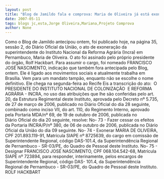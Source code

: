 ```yaml
---
layout: post
title: "Blog de Jamildo fala e comprova: Maria de Oliveira já está exonerada"
date: 2007-05-11
tags: blogs jc,esta,Jorge Oliveira,Mariana,Projeto Comprova
author: None
---
```

Como o Blog de Jamildo antecipou ontem, foi publicado hoje, na p&aacute;gina 35, sess&atilde;o 2,&nbsp;do Di&aacute;rio Oficial da Uni&atilde;o, o ato de exonera&ccedil;&atilde;o da superintendente do Instituto Nacional da Reforma Agr&aacute;ria (Incra) em Pernambuco, Maria de Oliveira. O ato foi assinado pelo pr&oacute;prio presidente do &oacute;rg&atilde;o, Rolf Hackbart.
Para assumir o cargo, foi nomeado FRANCISCO JOS&Eacute; NASCIMENTO, indica&ccedil;&atilde;o que tamb&eacute;m fora antecipada pelo Blog, ontem. Ele &eacute; ligado aos movimentos sociais e atualmente trabalha em Bras&iacute;lia. Vem para um mandato tamp&atilde;o, enquanto n&atilde;o se escolhe o nome definitivo. Ele chega na segunda-feira ao Recife
Eis a transcri&ccedil;&atilde;o do&nbsp;ato:&nbsp;
O PRESIDENTE DO INSTITUTO NACIONAL DE COLONIZA&Ccedil;&Atilde;O&nbsp;&nbsp;E&nbsp;REFORMA AGR&Aacute;RIA - INCRA, no uso das atribui&ccedil;&otilde;es que lhe s&atilde;o conferidas pelo art. 20, da Estrutura Regimental deste Instituto, aprovada pelo Decreto n&ordm; 5.735, de 27 de mar&ccedil;o de 2006, publicado no Di&aacute;rio Oficial do dia 28 seguinte, combinado como inciso VII, do art. 110, do Regimento Interno, aprovado pela Portaria&nbsp;MDA/n&ordm; 69, de 19 de outubro de 2006, publicada no Di&aacute;rio&nbsp;Oficial do dia 20 seguinte, resolve:
No- 73 - Fazer cessar os efeitos da Portaria INCRA/P/n&ordm; 380, de 06 de outubro de 2006, publicada no Di&aacute;rio Oficial da Uni&atilde;o do dia 09 seguinte.
No- 74 - Exonerar MARIA DE OLIVEIRA, CPF 201.893.119-91, Matr&iacute;cula SIAPE n&ordm; 8725639, do cargo em comiss&atilde;o de Superintendente Regional, c&oacute;digo DAS-101.4, da Superintend&ecirc;ncia Regional de Pernambuco - SR-03/PE, do Quadro de Pessoal deste Instituto. 
No- 75 - Designar FRANCISCO JOS&Eacute; NASCIMENTO, CPF 068.104.542-68, Matr&iacute;cula SIAPE n&ordm; 723894, para responder, interinamente, pelos encargos de Superintendente Regional, c&oacute;digo DAS- 101.4, da Superintend&ecirc;ncia Regional de Pernambuco - SR-03/PE, do Quadro de Pessoal deste Instituto.
ROLF HACKBART 